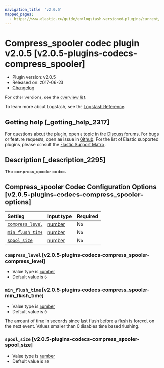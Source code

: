 ```yaml
---
navigation_title: "v2.0.5"
mapped_pages:
  - https://www.elastic.co/guide/en/logstash-versioned-plugins/current/v2.0.5-plugins-codecs-compress_spooler.html
---
```


# Compress_spooler codec plugin v2.0.5 [v2.0.5-plugins-codecs-compress_spooler]

* Plugin version: v2.0.5
* Released on: 2017-06-23
* [Changelog](https://github.com/logstash-plugins/logstash-codec-compress_spooler/blob/v2.0.5/CHANGELOG.md)

For other versions, see the [overview list](codec-compress_spooler-index.md).

To learn more about Logstash, see the [Logstash Reference](https://www.elastic.co/guide/en/logstash/current/index.html).

## Getting help [_getting_help_2317]

For questions about the plugin, open a topic in the [Discuss](http://discuss.elastic.co) forums. For bugs or feature requests, open an issue in [Github](https://github.com/logstash-plugins/logstash-codec-compress_spooler). For the list of Elastic supported plugins, please consult the [Elastic Support Matrix](https://www.elastic.co/support/matrix#matrix_logstash_plugins).

## Description [_description_2295]

The compress\_spooler codec.

## Compress_spooler Codec Configuration Options [v2.0.5-plugins-codecs-compress_spooler-options]

| Setting | Input type | Required |
| :- | :- | :- |
| [`compress_level`](v2-0-5-plugins-codecs-compress_spooler.md#v2.0.5-plugins-codecs-compress_spooler-compress_level) | [number](/lsr/value-types.md#number) | No |
| [`min_flush_time`](v2-0-5-plugins-codecs-compress_spooler.md#v2.0.5-plugins-codecs-compress_spooler-min_flush_time) | [number](/lsr/value-types.md#number) | No |
| [`spool_size`](v2-0-5-plugins-codecs-compress_spooler.md#v2.0.5-plugins-codecs-compress_spooler-spool_size) | [number](/lsr/value-types.md#number) | No |

### `compress_level` [v2.0.5-plugins-codecs-compress_spooler-compress_level]

* Value type is [number](/lsr/value-types.md#number)
* Default value is `6`

### `min_flush_time` [v2.0.5-plugins-codecs-compress_spooler-min_flush_time]

* Value type is [number](/lsr/value-types.md#number)
* Default value is `0`

The amount of time in seconds since last flush before a flush is forced, on the next event. Values smaller than 0 disables time based flushing.

### `spool_size` [v2.0.5-plugins-codecs-compress_spooler-spool_size]

* Value type is [number](/lsr/value-types.md#number)
* Default value is `50`
